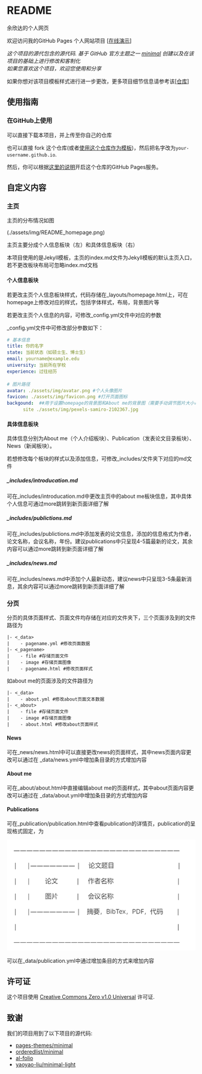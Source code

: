 # README

余欣达的个人网页

欢迎访问我的GitHub Pages 个人网站项目 \[[在线演示](https://yu-xinda.github.io/)\] 

*这个项目的源代包含的源代码. 基于 GitHub 官方主题之一 [minimal](https://github.com/orderedlist/minimal) 创建以及在该项目的基础上进行修改和客制化*
<br>
*如果您喜欢这个项目，欢迎您使用和分享*

如果你想对该项目模板样式进行进一步更改，更多项目细节信息请参考该\[[仓库](https://github.com/yaoyao-liu/minimal-light)\]

## 使用指南
### 在GitHub上使用

可以直接下载本项目，并上传至你自己的仓库

也可以直接 fork 这个仓库(或者[使用这个仓库作为模板](https://docs.github.com/cn/github/creating-cloning-and-archiving-repositories/creating-a-repository-from-a-template))，然后把名字改为`your-username.github.io`.

然后，你可以根据[这里的说明](https://docs.github.com/cn/pages/getting-started-with-github-pages/creating-a-github-pages-site#creating-your-site)开启这个仓库的GitHub Pages服务。


## 自定义内容

### 主页

主页的分布情况如图

(./assets/img/README_homepage.png)

主页主要分成个人信息板块（左）和具体信息板块（右）

本项目使用的是Jekyll模板，主页的index.md文件为Jekyll模板的默认主页入口，若不更改板块布局可忽略index.md文档



#### 个人信息板块

若更改主页个人信息板块样式，代码存储在_layouts/homepage.html上，可在homepage上修改对应的样式，包括字体样式，布局，背景图片等

若更改主页个人信息的内容，可修改_config.yml文件中对应的参数

_config.yml文件中可修改部分参数如下：

```yaml
# 基本信息
title: 你的名字
state: 当前状态（如硕士生、博士生）
email: yourname@example.edu
university: 当前所在学校
experience: 过往经历

# 图片路径
avatar: ./assets/img/avatar.png #个人头像图片
favicon: ./assets/img/favicon.png #打开页面图标
backgound:  ##用于设置homepage的背景图和About me的背景图（需要手动调节图片大小以适配内容），也可以使用纯色背景（无需调节）。
      site ./assets/img/pexels-samiro-2102367.jpg
```



#### 具体信息板块

具体信息分别为About me（个人介绍板块）、Publication（发表论文目录板块）、News（新闻板块）。

若想修改每个板块的样式以及添加信息，可修改_includes/文件夹下对应的md文件

##### _includes/introducation.md

可在_includes/introducation.md中更改主页中的about me板块信息，其中具体个人信息可通过more跳转到新页面详细了解

##### _includes/publictions.md

可在_includes/publictions.md中添加发表的论文信息，添加的信息格式为作者，论文名称，会议名称，年份。建议publications中只呈现4-5篇最新的论文，其余内容可以通过more跳转到新页面详细了解

##### _includes/news.md

可在_includes/news.md中添加个人最新动态，建议news中只呈现3-5条最新消息，其余内容可以通过more跳转到新页面详细了解



### 分页

分页的具体页面样式、页面文件均存储在对应的文件夹下，三个页面涉及到的文件路径为

```
|- <_data>
| 	 - pagename.yml #修改页面数据
|- <_pagename>
|    - file #存储页面文件
|	 - image #存储页面图像
|    - pagename.html #修改页面样式
```

如about me的页面涉及的文件路径为

```
|- <_data>
| 	 - about.yml #修改about页面文本数据
|- <_about>
|    - file #存储页面文件
|	 - image #存储页面图像
|    - about.html #修改about页面样式
```

#### News

可在_news/news.html中可以直接更改news的页面样式，其中news页面内容更改可以通过在 _data/news.yml中增加条目录的方式增加内容

#### About me

可在_about/about.html中直接编辑about me的页面样式，其中about页面内容更改可以通过在 _data/about.yml中增加条目录的方式增加内容

#### Publications

可在_publication/publication.html中查看publication的详情页，publication的呈现格式固定，为

![1747276258416](./assets/img/README_publication.png)

可以在_data/publication.yml中通过增加条目的方式来增加内容

## 许可证

这个项目使用 [Creative Commons Zero v1.0 Universal](https://github.com/yaoyao-liu/minimal-light/blob/master/LICENSE) 许可证.

## 致谢

我们的项目用到了以下项目的源代码:

* [pages-themes/minimal](https://github.com/pages-themes/minimal)
* [orderedlist/minimal](https://github.com/orderedlist/minimal)
* [al-folio](https://github.com/alshedivat/al-folio)
* [yaoyao-liu/minimal-light](https://github.com/yaoyao-liu/minimal-light)

